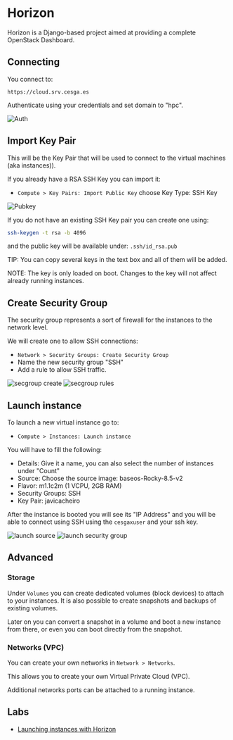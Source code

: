 # Horizon
Horizon is a Django-based project aimed at providing a complete OpenStack Dashboard.

## Connecting
You connect to:

    https://cloud.srv.cesga.es

Authenticate using your credentials and set domain to "hpc".

![Auth](https://github.com/javicacheiro/openstack-training/blob/main/img/openstack-login.png?raw=true)

## Import Key Pair
This will be the Key Pair that will be used to connect to the virtual machines (aka instances)).

If you already have a RSA SSH Key you can import it:
- `Compute > Key Pairs: Import Public Key`
choose Key Type: SSH Key

![Pubkey](https://github.com/javicacheiro/openstack-training/blob/main/img/openstack-pubkey.png?raw=true)

If you do not have an existing SSH Key pair you can create one using:
```bash
ssh-keygen -t rsa -b 4096
```
and the public key will be available under: `.ssh/id_rsa.pub`

TIP: You can copy several keys in the text box and all of them will be added.

NOTE: The key is only loaded on boot. Changes to the key will not affect already running instances.

## Create Security Group
The security group represents a sort of firewall for the instances to the network level.

We will create one to allow SSH connections:
- `Network > Security Groups: Create Security Group`
- Name the new security group "SSH"
- Add a rule to allow SSH traffic.

![secgroup create](https://github.com/javicacheiro/openstack-training/blob/main/img/openstack-security-group.png?raw=true)
![secgroup rules](https://github.com/javicacheiro/openstack-training/blob/main/img/openstack-security-group.png?raw=true)

## Launch instance
To launch a new virtual instance go to:
- `Compute > Instances: Launch instance`

You will have to fill the following:
- Details: Give it a name, you can also select the number of instances under "Count"
- Source: Choose the source image: baseos-Rocky-8.5-v2
- Flavor: m1.1c2m (1 VCPU, 2GB RAM)
- Security Groups: SSH
- Key Pair: javicacheiro

After the instance is booted you will see its "IP Address" and you will be able to connect using SSH using the `cesgaxuser` and your ssh key.

![launch source](https://github.com/javicacheiro/openstack-training/blob/main/img/openstack-launch-source.png?raw=true)
![launch security group](https://github.com/javicacheiro/openstack-training/blob/main/img/openstack-launch-security-group.png?raw=true)

## Advanced
### Storage
Under `Volumes` you can create dedicated volumes (block devices) to attach to your instances.
It is also possible to create snapshots and backups of existing volumes.

Later on you can convert a snapshot in a volume and boot a new instance from there, or even you can boot directly from the snapshot.

### Networks (VPC)
You can create your own networks in `Network > Networks`.

This allows you to create your own Virtual Private Cloud (VPC).

Additional networks ports can be attached to a running instance.

## Labs
- [Launching instances with Horizon](labs/launching_instances_with_horizon.md)
